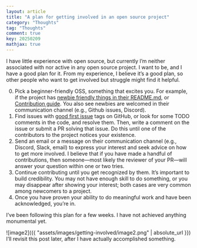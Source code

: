 ```yaml
---
layout: article
title: "A plan for getting involved in an open source project"
category: "Thoughts"
tag: "Thoughts"
comment: true
key: 20250209
mathjax: true
---
```


I have little experience with open source, but currently I’m neither associated with nor active in any open source project. I want to be, and I have a good plan for it. From my experience, I believe it’s a good plan, so other people who want to get involved but struggle might find it helpful.

0. Pick a beginner-friendly OSS, something that excites you. For example, if the project has [newbie friendly things in their README.md](https://github.com/Lightning-AI/lightning-thunder#get-involved), or [Contribution guide](https://github.com/triton-lang/triton/blob/main/CONTRIBUTING.md). You also see newbies are welcomed in their communication channel (e.g., Github issues, Discord).
1.	Find issues with [good first issue](https://github.com/iree-org/iree/issues?q=is%3Aissue%20state%3Aopen%20label%3A%22good%20first%20issue%20%F0%9F%8C%B1%22) tags on GitHub, or look for some TODO comments in the code, and resolve them. Then, write a comment on the issue or submit a PR solving that issue. Do this until one of the contributors to the project notices your existence.
2.	Send an email or a message on their communication channel (e.g., Discord, Slack, email) to express your interest and seek advice on how to get more involved. I believe that if you have made a handful of contributions, then someone—most likely the reviewer of your PR—will answer your question within one or two tries.
3.	Continue contributing until you get recognized by them. It’s important to build credibility. You may not have enough skill to do something, or you may disappear after showing your interest; both cases are very common among newcomers to a project.
4.	Once you have proven your ability to do meaningful work and have been acknowledged, you’re in.

I’ve been following this plan for a few weeks. I have not achieved anything monumental yet.

![image2]({{ "assets/images/getting-involved/image2.png" | absolute_url }})
I’ll revisit this post later, after I have actually accomplished something.

